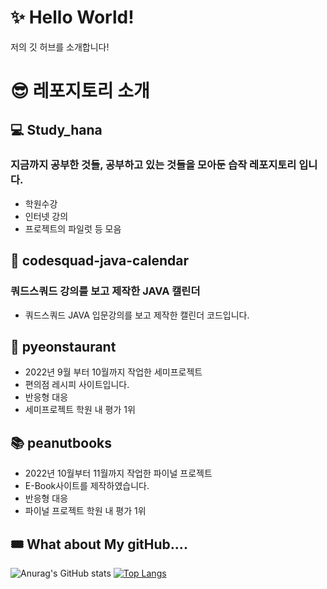 # ✨ Hello World! 
 저의 깃 허브를 소개합니다!

# 😎 레포지토리 소개
## 💻 Study_hana
### 지금까지 공부한 것들, 공부하고 있는 것들을 모아둔 습작 레포지토리 입니다.
- 학원수강 
- 인터넷 강의
- 프로젝트의 파일럿 등 모음

## 📆 codesquad-java-calendar
### 쿼드스쿼드 강의를 보고 제작한 JAVA 캘린더
- 쿼드스쿼드 JAVA 입문강의를 보고 제작한 캘린더 코드입니다.
 
## 🍱 pyeonstaurant
- 2022년 9월 부터 10월까지 작업한 세미프로젝트
- 편의점 레시피 사이트입니다.
- 반응형 대응
- 세미프로젝트 학원 내 평가 1위

## 📚 peanutbooks
- 2022년 10월부터 11월까지 작업한 파이널 프로젝트
- E-Book사이트를 제작하였습니다.
- 반응형 대응
- 파이널 프로젝트 학원 내 평가 1위

## 🎟 What about My gitHub....
![Anurag's GitHub stats](https://github-readme-stats.vercel.app/api?username=hana78786&show_icons=true&theme=radical)
[![Top Langs](https://github-readme-stats.vercel.app/api/top-langs/?username=hana78786&layout=compact)](https://github.com/anuraghazra/github-readme-stats)

<!--
**hana78786/hana78786** is a ✨ _special_ ✨ repository because its `README.md` (this file) appears on your GitHub profile.

Here are some ideas to get you started:

- 🔭 I’m currently working on ...
- 🌱 I’m currently learning ...
- 👯 I’m looking to collaborate on ...
- 🤔 I’m looking for help with ...
- 💬 Ask me about ...
- 📫 How to reach me: ...
- 😄 Pronouns: ...
- ⚡ Fun fact: ...
-->
